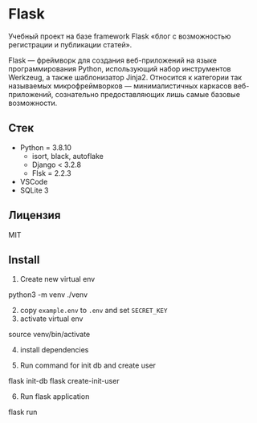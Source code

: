 # Flask
Учебный проект на базе framework Flask «блог с возможностью регистрации и публикации статей».

Flask — фреймворк для создания веб-приложений на языке программирования Python, использующий
набор инструментов Werkzeug, а также шаблонизатор Jinja2. Относится к категории так называемых
микрофреймворков — минималистичных каркасов веб-приложений, сознательно предоставляющих
лишь самые базовые возможности.

## Стек

- Python = 3.8.10
  - isort, black, autoflake
  - Django < 3.2.8   
  - Flsk = 2.2.3
- VSCode
- SQLite 3

## Лицензия 

MIT

## Install 
1. Create new virtual env

python3 -m venv ./venv

2. copy `example.env` to `.env` and set `SECRET_KEY`
3. activate virtual env

source venv/bin/activate

4. install dependencies

5. Run command for init db and create user

flask init-db
flask create-init-user

6. Run flask application

flask run
